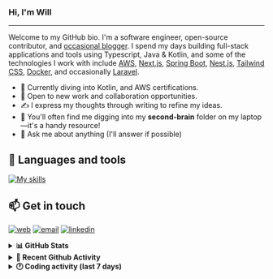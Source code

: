 ### Hi, I'm Will

---

Welcome to my GitHub bio. I'm a software engineer, open-source contributor, and [occasional blogger][blog]. I spend my days building full-stack applications and tools using Typescript, Java & Kotlin, and some of the technologies I work with include [AWS](https://aws.amazon.com/fr/), [Next.js](https://nextjs.org/), [Spring Boot](https://spring.io/projects/spring-boot), [Nest.js](https://nestjs.com/), [Tailwind CSS](https://github.com/tailwindlabs/tailwindcss), [Docker](https://www.docker.com/), and occasionally [Laravel](https://laravel.com/).

- 🔭 Currently diving into Kotlin, and AWS certifications.
- 👯 Open to new work and collaboration opportunities.
- ✍️ I express my thoughts through writing to refine my ideas.
- 🧠 You'll often find me digging into my **second-brain** folder on my laptop—it's a handy resource!
- 💬 Ask me about anything (I'll answer if possible)

## 🎨 Languages and tools

[![My skills](https://skillicons.dev/icons?i=typescript,js,nodejs,nest,java,kotlin,spring,python,fastapi,django,aws,docker,vscode,idea,tailwind&perline=15)](https://wilfriedago.dev/about#skills)

## 📫 Get in touch
[![web](https://img.shields.io/badge/WEBSITE-12100E?logo=google-earth&color=282A36)][website]
[![email](https://img.shields.io/badge/MAIL-12100E?logo=mailgun&color=282A36)][mail]
[![linkedin](https://img.shields.io/badge/LINKEDIN-12100E?logo=linkedin&color=282A36)][linkedin]


<details>
  <summary><b>📊 GitHub Stats</b></summary>
	<br/>
	<p align="left">
		<img width="49.5%" src="https://github-readme-stats.vercel.app/api?username=wilfriedago&show_icons=true&count_private=true&title_color=10b981&icon_color=10b981&theme=react&hide_border=true" />
		<img width="49.5%" src="https://streak-stats.demolab.com/?user=wilfriedago&hide_border=true&theme=react&ring=10b981&fire=fff&currStreakNum=fff&sideLabels=10b981&currStreakLabel=10b981&sideNums=fff" />
	</p>
</details>

<details>
  <summary><b>📅 Recent Github Activity</b></summary>
	<br>

<!--RECENT_ACTIVITY:last_update-->
Last Updated: Saturday, August 16th, 2025, 4:21:40 AM
<!--RECENT_ACTIVITY:last_update_end-->

<!--RECENT_ACTIVITY:start-->
1. ⭐ Starred [mattpocock/ts-reset](https://github.com/mattpocock/ts-reset)<br>
2. ⭐ Starred [remix-run/react-router-templates](https://github.com/remix-run/react-router-templates)<br>
3. 🔱 Forked [wilfriedago/soybean-admin-quarkus](https://github.com/wilfriedago/soybean-admin-quarkus) from [soybeanjs/soybean-admin-quarkus](https://github.com/soybeanjs/soybean-admin-quarkus)<br>
4. ⭐ Starred [soybeanjs/soybean-admin-quarkus](https://github.com/soybeanjs/soybean-admin-quarkus)<br>
5. ⬆️ Pushed 1 commit(s) to [wilfriedago/dark-emerald-theme](https://github.com/wilfriedago/dark-emerald-theme)<br>
<!--RECENT_ACTIVITY:end-->
</details>

<details>
  <summary><b>🕐 Coding activity (last 7 days)</b></summary>
	<br>

<!--START_SECTION:waka-->

```python
Total Time: 30 hrs 35 mins

TypeScript        8 hrs 41 mins   ███████░░░░░░░░░░░░░░░░░░   27.75 %
HTML              4 hrs 26 mins   ███▓░░░░░░░░░░░░░░░░░░░░░   14.20 %
Java              2 hrs 11 mins   █▓░░░░░░░░░░░░░░░░░░░░░░░   07.02 %
Bash              1 hr 27 mins    █░░░░░░░░░░░░░░░░░░░░░░░░   04.64 %
SCSS              57 mins         ▓░░░░░░░░░░░░░░░░░░░░░░░░   03.08 %
JavaScript        46 mins         ▓░░░░░░░░░░░░░░░░░░░░░░░░   02.46 %
Other             44 mins         ▓░░░░░░░░░░░░░░░░░░░░░░░░   02.35 %
```

<!--END_SECTION:waka-->
</details>

[website]: https://wilfriedago.me
[linkedin]: https://linkedin.com/in/wilfriedago
[blog]: https://wilfriedago.me/blog
[mail]: mailto:hello@wilfriedago.me
